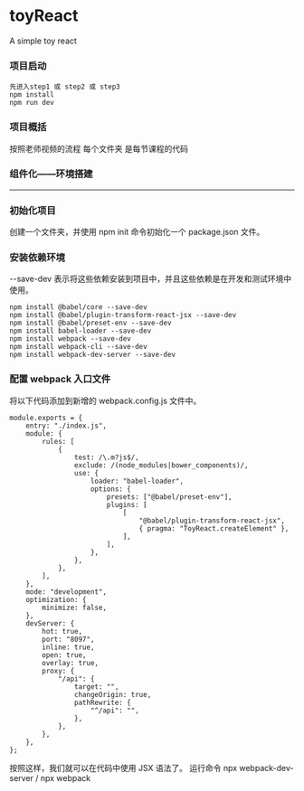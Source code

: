 # toyReact
A simple toy react

### 项目启动
```
先进入step1 或 step2 或 step3
npm install
npm run dev
```

### 项目概括
按照老师视频的流程 每个文件夹 是每节课程的代码

### 组件化——环境搭建
***
### 初始化项目
创建一个文件夹，并使用 npm init 命令初始化一个 package.json 文件。
### 安装依赖环境
--save-dev 表示将这些依赖安装到项目中，并且这些依赖是在开发和测试环境中使用。
```
npm install @babel/core --save-dev
npm install @babel/plugin-transform-react-jsx --save-dev
npm install @babel/preset-env --save-dev
npm install babel-loader --save-dev
npm install webpack --save-dev
npm install webpack-cli --save-dev
npm install webpack-dev-server --save-dev
```

### 配置 webpack 入口文件
将以下代码添加到新增的 webpack.config.js 文件中。
```
module.exports = {
    entry: "./index.js",
    module: {
        rules: [
            {
                test: /\.m?js$/,
                exclude: /(node_modules|bower_components)/,
                use: {
                    loader: "babel-loader",
                    options: {
                        presets: ["@babel/preset-env"],
                        plugins: [
                            [
                                "@babel/plugin-transform-react-jsx",
                                { pragma: "ToyReact.createElement" },
                            ],
                        ],
                    },
                },
            },
        ],
    },
    mode: "development",
    optimization: {
        minimize: false,
    },
    devServer: {
        hot: true,
        port: "8097",
        inline: true,
        open: true,
        overlay: true,
        proxy: {
            "/api": {
                target: "",
                changeOrigin: true,
                pathRewrite: {
                    "^/api": "",
                },
            },
        },
    },
};
```
按照这样，我们就可以在代码中使用 JSX 语法了。 运行命令 npx webpack-dev-server / npx webpack
